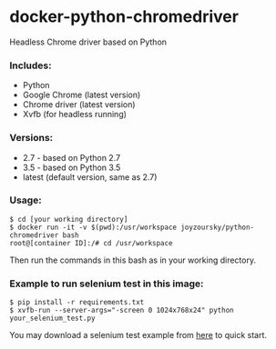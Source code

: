 # docker-python-chromedriver

Headless Chrome driver based on Python

### Includes:

 - Python
 - Google Chrome (latest version)
 - Chrome driver (latest version)
 - Xvfb (for headless running)

### Versions:

 - 2.7 - based on Python 2.7
 - 3.5 - based on Python 3.5
 - latest (default version, same as 2.7)

### Usage:

```
$ cd [your working directory]
$ docker run -it -v $(pwd):/usr/workspace joyzoursky/python-chromedriver bash
root@[container ID]:/# cd /usr/workspace
```
Then run the commands in this bash as in your working directory.


### Example to run selenium test in this image:

```
$ pip install -r requirements.txt
$ xvfb-run --server-args="-screen 0 1024x768x24" python your_selenium_test.py
```

You may download a selenium test example from [here](https://github.com/joyzoursky/selenium-template) to quick start.
